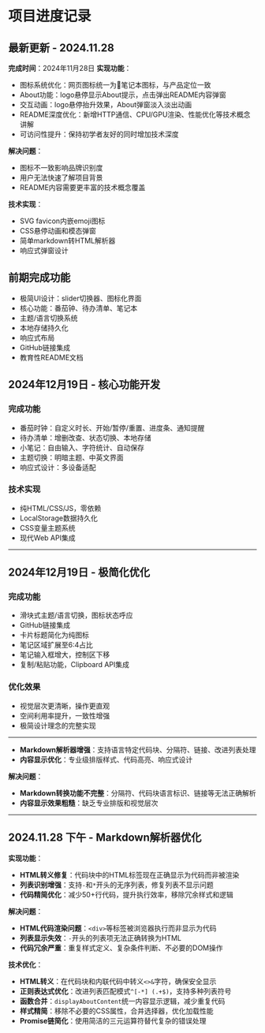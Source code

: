 # 项目进度记录

## 最新更新 - 2024.11.28
**完成时间**：2024年11月28日
**实现功能**：
- 图标系统优化：网页图标统一为📓笔记本图标，与产品定位一致
- About功能：logo悬停显示About提示，点击弹出README内容弹窗
- 交互动画：logo悬停抬升效果，About弹窗淡入淡出动画
- README深度优化：新增HTTP通信、CPU/GPU渲染、性能优化等技术概念讲解
- 可访问性提升：保持初学者友好的同时增加技术深度

**解决问题**：
- 图标不一致影响品牌识别度
- 用户无法快速了解项目背景
- README内容需要更丰富的技术概念覆盖

**技术实现**：
- SVG favicon内嵌emoji图标
- CSS悬停动画和模态弹窗
- 简单markdown转HTML解析器
- 响应式弹窗设计

## 前期完成功能
- 极简UI设计：slider切换器、图标化界面
- 核心功能：番茄钟、待办清单、笔记本
- 主题/语言切换系统
- 本地存储持久化
- 响应式布局
- GitHub链接集成
- 教育性README文档

## 2024年12月19日 - 核心功能开发

### 完成功能
- 番茄时钟：自定义时长、开始/暂停/重置、进度条、通知提醒
- 待办清单：增删改查、状态切换、本地存储
- 小笔记：自由输入、字符统计、自动保存
- 主题切换：明暗主题、中英文界面
- 响应式设计：多设备适配

### 技术实现
- 纯HTML/CSS/JS，零依赖
- LocalStorage数据持久化
- CSS变量主题系统
- 现代Web API集成

---

## 2024年12月19日 - 极简化优化

### 完成功能
- 滑块式主题/语言切换，图标状态呼应
- GitHub链接集成
- 卡片标题简化为纯图标
- 笔记区域扩展至6:4占比
- 笔记输入框增大，控制区下移
- 复制/粘贴功能，Clipboard API集成

### 优化效果
- 视觉层次更清晰，操作更直观
- 空间利用率提升，一致性增强
- 极简设计理念的完整实现 



---

- **Markdown解析器增强**：支持语言特定代码块、分隔符、链接、改进列表处理
- **内容显示优化**：专业级排版样式、代码高亮、响应式设计

**解决问题**：
- **Markdown转换功能不完整**：分隔符、代码块语言标识、链接等无法正确解析
- **内容显示效果粗糙**：缺乏专业排版和视觉层次


---

## 2024.11.28 下午 - Markdown解析器优化

**实现功能**：
- **HTML转义修复**：代码块中的HTML标签现在正确显示为代码而非被渲染
- **列表识别增强**：支持`-`和`*`开头的无序列表，修复列表不显示问题
- **代码精简优化**：减少50+行代码，提升执行效率，移除冗余样式和逻辑

**解决问题**：
- **HTML代码渲染问题**：`<div>`等标签被浏览器执行而非显示为代码
- **列表显示失效**：`-`开头的列表项无法正确转换为HTML
- **代码冗余严重**：重复样式定义、复杂条件判断、不必要的DOM操作

**技术优化**：
- **HTML转义**：在代码块和内联代码中转义`<>&`字符，确保安全显示
- **正则表达式优化**：改进列表匹配模式`^[-*] (.+$)`，支持多种列表符号
- **函数合并**：`displayAboutContent`统一内容显示逻辑，减少重复代码
- **样式精简**：移除不必要的CSS属性，合并选择器，优化加载性能
- **Promise链简化**：使用简洁的三元运算符替代复杂的错误处理